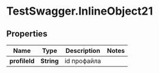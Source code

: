 # TestSwagger.InlineObject21

## Properties

Name | Type | Description | Notes
------------ | ------------- | ------------- | -------------
**profileId** | **String** | id профайла | 


